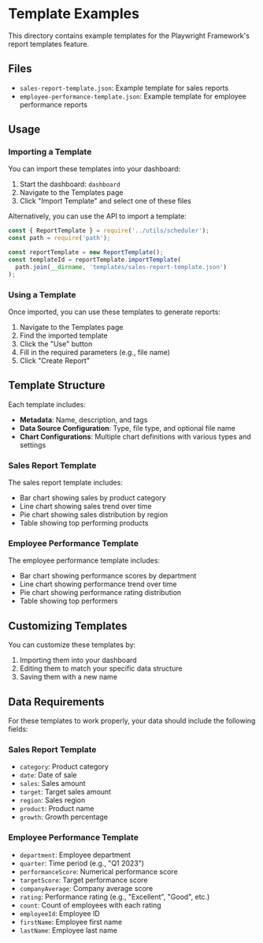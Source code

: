 <!-- Source: /Users/mzahirudeen/playwright-framework-dev/examples/templates/README.md -->

# Template Examples

This directory contains example templates for the Playwright Framework's report templates feature.

## Files

- `sales-report-template.json`: Example template for sales reports
- `employee-performance-template.json`: Example template for employee performance reports

## Usage

### Importing a Template

You can import these templates into your dashboard:

1. Start the dashboard: `dashboard`
2. Navigate to the Templates page
3. Click "Import Template" and select one of these files

Alternatively, you can use the API to import a template:

```javascript
const { ReportTemplate } = require('../utils/scheduler');
const path = require('path');

const reportTemplate = new ReportTemplate();
const templateId = reportTemplate.importTemplate(
  path.join(__dirname, 'templates/sales-report-template.json')
);
```

### Using a Template

Once imported, you can use these templates to generate reports:

1. Navigate to the Templates page
2. Find the imported template
3. Click the "Use" button
4. Fill in the required parameters (e.g., file name)
5. Click "Create Report"

## Template Structure

Each template includes:

- **Metadata**: Name, description, and tags
- **Data Source Configuration**: Type, file type, and optional file name
- **Chart Configurations**: Multiple chart definitions with various types and settings

### Sales Report Template

The sales report template includes:

- Bar chart showing sales by product category
- Line chart showing sales trend over time
- Pie chart showing sales distribution by region
- Table showing top performing products

### Employee Performance Template

The employee performance template includes:

- Bar chart showing performance scores by department
- Line chart showing performance trend over time
- Pie chart showing performance rating distribution
- Table showing top performers

## Customizing Templates

You can customize these templates by:

1. Importing them into your dashboard
2. Editing them to match your specific data structure
3. Saving them with a new name

## Data Requirements

For these templates to work properly, your data should include the following fields:

### Sales Report Template

- `category`: Product category
- `date`: Date of sale
- `sales`: Sales amount
- `target`: Target sales amount
- `region`: Sales region
- `product`: Product name
- `growth`: Growth percentage

### Employee Performance Template

- `department`: Employee department
- `quarter`: Time period (e.g., "Q1 2023")
- `performanceScore`: Numerical performance score
- `targetScore`: Target performance score
- `companyAverage`: Company average score
- `rating`: Performance rating (e.g., "Excellent", "Good", etc.)
- `count`: Count of employees with each rating
- `employeeId`: Employee ID
- `firstName`: Employee first name
- `lastName`: Employee last name